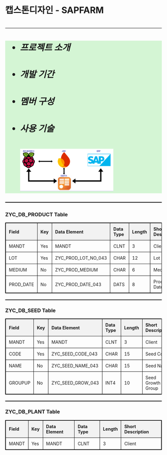 <!DOCTYPE html>
<html lang="en">
<head>
    <meta charset="UTF-8">
    <meta name="viewport" content="width=device-width, initial-scale=1.0">
</head>
<body>
    <h1>캡스톤디자인 - SAPFARM<h1>
    <hr style="height: 1px; background-color: black; border: none;">
    <ul style="background-color: #d4f5d4;">
        <li> <h5>프로젝트 소개</h5> </li>
        <li> <h5>개발 기간</h5> </li>
        <li> <h5>멤버 구성</h5> </li>
        <li> <h5>사용 기술</h5> </li>
        <img src="/img/tech.png" alt="이미지 설명" style="width: 300px; height: auto;">
    </ul>
    <hr style="height: 2px; background-color: black; border: none;">
    <h3>ZYC_DB_PRODUCT Table</h3>
    <table style="width: 100%; border-collapse: collapse; margin-bottom: 20px; border: 1px solid black;">
        <thead>
            <tr>
                <th style="border: 1px solid black; padding: 10px; background-color: #f2f2f2; text-align: left;">Field</th>
                <th style="border: 1px solid black; padding: 10px; background-color: #f2f2f2; text-align: left;">Key</th>
                <th style="border: 1px solid black; padding: 10px; background-color: #f2f2f2; text-align: left;">Data Element</th>
                <th style="border: 1px solid black; padding: 10px; background-color: #f2f2f2; text-align: left;">Data Type</th>
                <th style="border: 1px solid black; padding: 10px; background-color: #f2f2f2; text-align: left;">Length</th>
                <th style="border: 1px solid black; padding: 10px; background-color: #f2f2f2; text-align: left;">Short Description</th>
            </tr>
        </thead>
        <tbody>
            <tr>
                <td style="border: 1px solid black; padding: 10px; text-align: left;">MANDT</td>
                <td style="border: 1px solid black; padding: 10px; text-align: left;">Yes</td>
                <td style="border: 1px solid black; padding: 10px; text-align: left;">MANDT</td>
                <td style="border: 1px solid black; padding: 10px; text-align: left;">CLNT</td>
                <td style="border: 1px solid black; padding: 10px; text-align: left;">3</td>
                <td style="border: 1px solid black; padding: 10px; text-align: left;">Client</td>
            </tr>
            <tr>
                <td style="border: 1px solid black; padding: 10px; text-align: left;">LOT</td>
                <td style="border: 1px solid black; padding: 10px; text-align: left;">Yes</td>
                <td style="border: 1px solid black; padding: 10px; text-align: left;">ZYC_PROD_LOT_NO_043</td>
                <td style="border: 1px solid black; padding: 10px; text-align: left;">CHAR</td>
                <td style="border: 1px solid black; padding: 10px; text-align: left;">12</td>
                <td style="border: 1px solid black; padding: 10px; text-align: left;">Lot Number</td>
            </tr>
            <tr>
                <td style="border: 1px solid black; padding: 10px; text-align: left;">MEDIUM</td>
                <td style="border: 1px solid black; padding: 10px; text-align: left;">No</td>
                <td style="border: 1px solid black; padding: 10px; text-align: left;">ZYC_PROD_MEDIUM</td>
                <td style="border: 1px solid black; padding: 10px; text-align: left;">CHAR</td>
                <td style="border: 1px solid black; padding: 10px; text-align: left;">6</td>
                <td style="border: 1px solid black; padding: 10px; text-align: left;">Medium</td>
            </tr>
            <tr>
                <td style="border: 1px solid black; padding: 10px; text-align: left;">PROD_DATE</td>
                <td style="border: 1px solid black; padding: 10px; text-align: left;">No</td>
                <td style="border: 1px solid black; padding: 10px; text-align: left;">ZYC_PROD_DATE_043</td>
                <td style="border: 1px solid black; padding: 10px; text-align: left;">DATS</td>
                <td style="border: 1px solid black; padding: 10px; text-align: left;">8</td>
                <td style="border: 1px solid black; padding: 10px; text-align: left;">Product Date</td>
            </tr>
        </tbody>
    </table>
    <hr style="height: 2px; background-color: black; border: none;">
    <h3>ZYC_DB_SEED Table</h3>
    <table style="width: 100%; border-collapse: collapse; margin-bottom: 20px; border: 1px solid black;">
        <thead>
            <tr>
                <th style="border: 1px solid black; padding: 10px; background-color: #f2f2f2; text-align: left;">Field</th>
                <th style="border: 1px solid black; padding: 10px; background-color: #f2f2f2; text-align: left;">Key</th>
                <th style="border: 1px solid black; padding: 10px; background-color: #f2f2f2; text-align: left;">Data Element</th>
                <th style="border: 1px solid black; padding: 10px; background-color: #f2f2f2; text-align: left;">Data Type</th>
                <th style="border: 1px solid black; padding: 10px; background-color: #f2f2f2; text-align: left;">Length</th>
                <th style="border: 1px solid black; padding: 10px; background-color: #f2f2f2; text-align: left;">Short Description</th>
            </tr>
        </thead>
        <tbody>
            <tr>
                <td style="border: 1px solid black; padding: 10px; text-align: left;">MANDT</td>
                <td style="border: 1px solid black; padding: 10px; text-align: left;">Yes</td>
                <td style="border: 1px solid black; padding: 10px; text-align: left;">MANDT</td>
                <td style="border: 1px solid black; padding: 10px; text-align: left;">CLNT</td>
                <td style="border: 1px solid black; padding: 10px; text-align: left;">3</td>
                <td style="border: 1px solid black; padding: 10px; text-align: left;">Client</td>
            </tr>
            <tr>
                <td style="border: 1px solid black; padding: 10px; text-align: left;">CODE</td>
                <td style="border: 1px solid black; padding: 10px; text-align: left;">Yes</td>
                <td style="border: 1px solid black; padding: 10px; text-align: left;">ZYC_SEED_CODE_043</td>
                <td style="border: 1px solid black; padding: 10px; text-align: left;">CHAR</td>
                <td style="border: 1px solid black; padding: 10px; text-align: left;">15</td>
                <td style="border: 1px solid black; padding: 10px; text-align: left;">Seed Code</td>
            </tr>
            <tr>
                <td style="border: 1px solid black; padding: 10px; text-align: left;">NAME</td>
                <td style="border: 1px solid black; padding: 10px; text-align: left;">No</td>
                <td style="border: 1px solid black; padding: 10px; text-align: left;">ZYC_SEED_NAME_043</td>
                <td style="border: 1px solid black; padding: 10px; text-align: left;">CHAR</td>
                <td style="border: 1px solid black; padding: 10px; text-align: left;">15</td>
                <td style="border: 1px solid black; padding: 10px; text-align: left;">Seed Name</td>
            </tr>
            <tr>
                <td style="border: 1px solid black; padding: 10px; text-align: left;">GROUPUP</td>
                <td style="border: 1px solid black; padding: 10px; text-align: left;">No</td>
                <td style="border: 1px solid black; padding: 10px; text-align: left;">ZYC_SEED_GROW_043</td>
                <td style="border: 1px solid black; padding: 10px; text-align: left;">INT4</td>
                <td style="border: 1px solid black; padding: 10px; text-align: left;">10</td>
                <td style="border: 1px solid black; padding: 10px; text-align: left;">Seed Growth Group</td>
            </tr>
        </tbody>
    </table>
    <hr style="height: 2px; background-color: black; border: none;">
    <h3>ZYC_DB_PLANT Table</h3>
    <table style="width: 100%; border-collapse: collapse; margin-bottom: 20px; border: 1px solid black;">
        <thead>
            <tr>
                <th style="border: 1px solid black; padding: 10px; background-color: #f2f2f2; text-align: left;">Field</th>
                <th style="border: 1px solid black; padding: 10px; background-color: #f2f2f2; text-align: left;">Key</th>
                <th style="border: 1px solid black; padding: 10px; background-color: #f2f2f2; text-align: left;">Data Element</th>
                <th style="border: 1px solid black; padding: 10px; background-color: #f2f2f2; text-align: left;">Data Type</th>
                <th style="border: 1px solid black; padding: 10px; background-color: #f2f2f2; text-align: left;">Length</th>
                <th style="border: 1px solid black; padding: 10px; background-color: #f2f2f2; text-align: left;">Short Description</th>
            </tr>
        </thead>
        <tbody>
            <tr>
                <td style="border: 1px solid black; padding: 10px; text-align: left;">MANDT</td>
                <td style="border: 1px solid black; padding: 10px; text-align: left;">Yes</td>
                <td style="border: 1px solid black; padding: 10px; text-align: left;">MANDT</td>
                <td style="border: 1px solid black; padding: 10px; text-align: left;">CLNT</td>
                <td style="border: 1px solid black; padding: 10px; text-align: left;">3</td>
                <td style="border: 1px solid black; padding: 10px; text-align: left;">Client</td>
            </tr>
        </tbody>
    </table>
</body>
</html>
